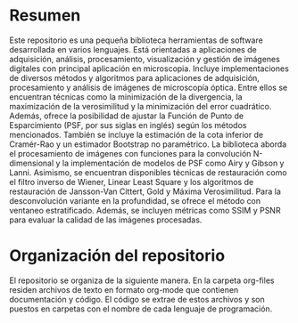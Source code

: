 # Resumen
Este repositorio es una pequeña biblioteca herramientas de software desarrollada en varios lenguajes. Está  orientadas a aplicaciones de adquisición, análisis, procesamiento, visualización y gestión de imágenes digitales con principal aplicación en microscopia. Incluye implementaciones de diversos métodos y algoritmos para aplicaciones de adquisición, procesamiento y análisis de imágenes de microscopía óptica. Entre ellos se encuentran técnicas como la minimización de la divergencia, la maximización de la verosimilitud y la minimización del error cuadrático. Además, ofrece la posibilidad de ajustar la Función de Punto de Esparcimiento (PSF, por sus siglas en inglés) según los métodos mencionados. También se incluye la estimación de la cota inferior de Cramér-Rao y un estimador Bootstrap no paramétrico. La biblioteca aborda el procesamiento de imágenes con funciones para la convolución N-dimensional y la implementación de modelos de PSF como Airy y Gibson y Lanni. Asimismo, se encuentran disponibles técnicas de restauración como el filtro inverso de Wiener, Linear Least Square y los algoritmos de restauración de Jansson-Van Cittert, Gold y Máxima Verosimilitud. Para la desconvolución variante en la profundidad, se ofrece el método con ventaneo estratificado. Además, se incluyen métricas como SSIM y PSNR para evaluar la calidad de las imágenes procesadas.

# Organización del repositorio
El repositorio se organiza de la siguiente manera. En la carpeta org-files residen archivos de texto en formato org-mode que contienen documentación y código. El código se extrae de estos archivos y son puestos en carpetas con el nombre de cada lenguaje de programación.
